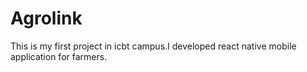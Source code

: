 # Agrolink
This is my first project in icbt campus.I developed react native mobile application for farmers.
